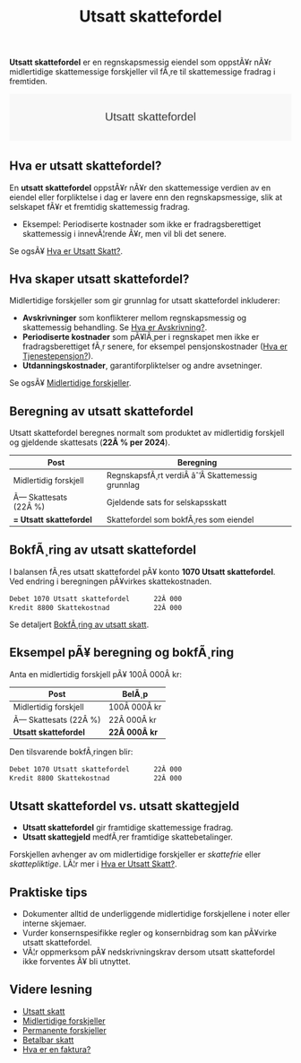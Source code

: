 ﻿---
title: "Utsatt skattefordel"
meta_title: "Utsatt skattefordel"
meta_description: '**Utsatt skattefordel** er en regnskapsmessig eiendel som oppstÃ¥r nÃ¥r midlertidige skattemessige forskjeller vil fÃ¸re til skattemessige fradrag i fremtiden.'
slug: utsatt-skattefordel
type: blog
layout: pages/single
---

**Utsatt skattefordel** er en regnskapsmessig eiendel som oppstÃ¥r nÃ¥r midlertidige skattemessige forskjeller vil fÃ¸re til skattemessige fradrag i fremtiden.

![Utsatt skattefordel](utsatt-skattefordel-image.svg)

## Hva er utsatt skattefordel?

En **utsatt skattefordel** oppstÃ¥r nÃ¥r den skattemessige verdien av en eiendel eller forpliktelse i dag er lavere enn den regnskapsmessige, slik at selskapet fÃ¥r et fremtidig skattemessig fradrag.

* Eksempel: Periodiserte kostnader som ikke er fradragsberettiget skattemessig i innevÃ¦rende Ã¥r, men vil bli det senere.

Se ogsÃ¥ [Hva er Utsatt Skatt?](/blogs/regnskap/hva-er-utsatt-skatt "Hva er Utsatt Skatt? Beregning og RegnskapsfÃ¸ring").

## Hva skaper utsatt skattefordel?

Midlertidige forskjeller som gir grunnlag for utsatt skattefordel inkluderer:

* **Avskrivninger** som konflikterer mellom regnskapsmessig og skattemessig behandling. Se [Hva er Avskrivning?](/blogs/regnskap/hva-er-avskrivning "Hva er Avskrivning? Prinsipper og Eksempler").
* **Periodiserte kostnader** som pÃ¥lÃ¸per i regnskapet men ikke er fradragsberettiget fÃ¸r senere, for eksempel pensjonskostnader ([Hva er Tjenestepensjon?](/blogs/regnskap/hva-er-tjenestepensjon "Hva er Tjenestepensjon? RegnskapsfÃ¸ring og Skatt")).
* **Utdanningskostnader**, garantiforpliktelser og andre avsetninger.

Se ogsÃ¥ [Midlertidige forskjeller](/blogs/regnskap/midlertidige-forskjeller "Midlertidige forskjeller i regnskap og skatt").

## Beregning av utsatt skattefordel

Utsatt skattefordel beregnes normalt som produktet av midlertidig forskjell og gjeldende skattesats (**22Â % per 2024**).

| **Post**                  | **Beregning**                                  |
|---------------------------|------------------------------------------------|
| Midlertidig forskjell     | RegnskapsfÃ¸rt verdiÂ âˆ’Â Skattemessig grunnlag    |
| Ã— Skattesats (22Â %)       | Gjeldende sats for selskapsskatt               |
| **= Utsatt skattefordel** | Skattefordel som bokfÃ¸res som eiendel          |

## BokfÃ¸ring av utsatt skattefordel

I balansen fÃ¸res utsatt skattefordel pÃ¥ konto **1070 Utsatt skattefordel**. Ved endring i beregningen pÃ¥virkes skattekostnaden.

```text
Debet 1070 Utsatt skattefordel      22Â 000
Kredit 8800 Skattekostnad           22Â 000
```

Se detaljert [BokfÃ¸ring av utsatt skatt](/blogs/regnskap/hva-er-utsatt-skatt "Hva er Utsatt Skatt? Beregning og RegnskapsfÃ¸ring").

## Eksempel pÃ¥ beregning og bokfÃ¸ring

Anta en midlertidig forskjell pÃ¥ 100Â 000Â kr:

| Post                        | BelÃ¸p      |
|-----------------------------|------------|
| Midlertidig forskjell       | 100Â 000Â kr |
| Ã— Skattesats (22Â %)         | 22Â 000Â kr  |
| **Utsatt skattefordel**     | **22Â 000Â kr** |

Den tilsvarende bokfÃ¸ringen blir:

```text
Debet 1070 Utsatt skattefordel      22Â 000
Kredit 8800 Skattekostnad           22Â 000
```

## Utsatt skattefordel vs. utsatt skattegjeld

* **Utsatt skattefordel** gir framtidige skattemessige fradrag.
* **Utsatt skattegjeld** medfÃ¸rer framtidige skattebetalinger.

Forskjellen avhenger av om midlertidige forskjeller er *skattefrie* eller *skattepliktige*. LÃ¦r mer i [Hva er Utsatt Skatt?](/blogs/regnskap/hva-er-utsatt-skatt "Hva er Utsatt Skatt? Beregning og RegnskapsfÃ¸ring").

## Praktiske tips

* Dokumenter alltid de underliggende midlertidige forskjellene i noter eller interne skjemaer.
* Vurder konsernspesifikke regler og konsernbidrag som kan pÃ¥virke utsatt skattefordel.
* VÃ¦r oppmerksom pÃ¥ nedskrivningskrav dersom utsatt skattefordel ikke forventes Ã¥ bli utnyttet.

## Videre lesning

* [Utsatt skatt](/blogs/regnskap/hva-er-utsatt-skatt "Hva er Utsatt Skatt? Beregning og RegnskapsfÃ¸ring")
* [Midlertidige forskjeller](/blogs/regnskap/midlertidige-forskjeller "Midlertidige forskjeller i regnskap og skatt")
* [Permanente forskjeller](/blogs/regnskap/permanente-forskjeller "Permanente forskjeller i regnskap og skatt")
* [Betalbar skatt](/blogs/regnskap/betalbar-skatt "Betalbar skatt “ Komplett guide til beregning og hÃ¥ndtering")
* [Hva er en faktura?](/blogs/regnskap/hva-er-en-faktura "Hva er en Faktura? En Guide til Norske Fakturakrav")





